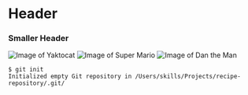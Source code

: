 # Header 
### Smaller Header 
![Image of Yaktocat](https://octodex.github.com/images/yaktocat.png)
![Image of Super Mario](https://images.nintendolife.com/b57736c4aa7ad/1280x720.jpg)
![Image of Dan the Man](https://th.bing.com/th/id/R.9bfa0777c2f2ab5c010738a16aa32762?rik=dKrX%2f3SbYuvSyQ&riu=http%3a%2f%2fwww.touchtapplay.com%2fwp-content%2fuploads%2f2016%2f10%2fdtm.png&ehk=rcTeBphCqOWZvWhPrpFxmSYzEao9li2yfiAFNtD%2fAgU%3d&risl=&pid=ImgRaw&r=0)
```
$ git init
Initialized empty Git repository in /Users/skills/Projects/recipe-repository/.git/
```
